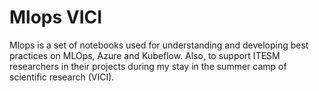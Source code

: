
# Mlops VICI

Mlops is a set of notebooks used for understanding and developing best practices on MLOps, Azure and Kubeflow. Also, to support ITESM researchers in their projects during my stay in the summer camp of scientific research (VICI).
